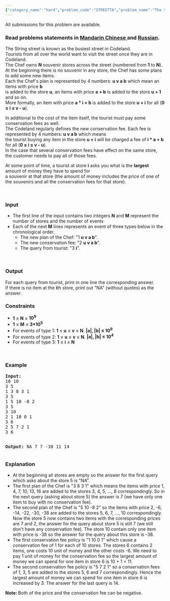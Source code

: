 ```yaml
---
{"category_name":"hard","problem_code":"STREETTA","problem_name":"The Street ","languages_supported":{"0":"ADA","1":"ASM","2":"BASH","3":"BF","4":"C","5":"C99 strict","6":"CAML","7":"CLOJ","8":"CLPS","9":"CPP 4.3.2","10":"CPP 4.9.2","11":"CPP14","12":"CS2","13":"D","14":"ERL","15":"FORT","16":"FS","17":"GO","18":"HASK","19":"ICK","20":"ICON","21":"JAVA","22":"JS","23":"LISP clisp","24":"LISP sbcl","25":"LUA","26":"NEM","27":"NICE","28":"NODEJS","29":"PAS fpc","30":"PAS gpc","31":"PERL","32":"PERL6","33":"PHP","34":"PIKE","35":"PRLG","36":"PYTH","37":"PYTH 3.4","38":"RUBY","39":"SCALA","40":"SCM guile","41":"SCM qobi","42":"ST","43":"TCL","44":"TEXT","45":"WSPC"},"max_timelimit":3,"source_sizelimit":50000,"problem_author":"tuananh93","problem_tester":null,"date_added":"24-01-2014","tags":{"0":"march14","1":"medium","2":"segment","3":"tuananh93"},"editorial_url":"http://discuss.codechef.com/problems/STREETTA","time":{"view_start_date":1395135000,"submit_start_date":1395135000,"visible_start_date":1395135000,"end_date":1735669800},"layout":"problem"}
---
```

<span class="solution-visible-txt">All submissions for this problem are available.</span><h3> Read problems statements in <a target="_blank" href="http://www.codechef.com/download/translated/MARCH14/mandarin/STREETTA.pdf">Mandarin Chinese </a> and <a target="_blank" href="http://www.codechef.com/download/translated/MARCH14/russian/STREETTA.pdf">Russian</a>.</h3>
<p>The String street is known as the busiest street in Codeland.<br />
Tourists from all over the world want to visit the street once they are in Codeland.<br />
The Chef owns <b>N</b> souvenir stores across the street (numbered from <b>1</b> to <b>N</b>).<br />
At the beginning there is no souvenir in any store, the Chef has some plans to add some new items.<br />
Each the Chef's plan is represented by 4 numbers: <b>u v a b</b> which mean an items with price <b>b</b><br />
is added to the store <b>u</b>, an items with price <b>a + b</b> is added to the store <b>u + 1</b> and so on.<br />
More formally, an item with price <b>a * i + b</b> is added to the store <b>u + i</b> for all (<b>0 ≤ i ≤ v - u</b>).</p>
<p>In additional to the cost of the item itself, the tourist must pay some conservation fees as well.<br />
The Codeland regularly defines the new conservation fee. Each fee is represented by 4 numbers: <b>u v a b</b> which means<br />
the tourist buying any item in the store <b>u + i</b> will be charged a fee of <b>i * a + b</b> for all (<b>0 ≤ i ≤ v - u</b>).<br />
In the case that several conservation fees have effect on the same store, the customer needs to pay all of those fees.</p>
<p>At some point of time, a tourist at store <b>i</b> asks you what is the <b>largest</b> amount of money they have to spend for<br />
a souvenir at that store (the amount of money includes the price of one of the souvenirs and all the conservation fees for that store).</p>
<p> </p>
<h3>Input</h3>
<ul>
<li>The first line of the input contains two integers <b>N</b> and <b>M</b> represent the number of stores and the number of events</li>
<li>Each of the next <b>M</b> lines represents an event of three types below in the chronological order.
<ul>
<li>The new plan of the Chef: "1 <b>u v a b</b>".</li>
<li>The new conservation fee: "2 <b>u v a b</b>".</li>
<li>The query from tourist: "3 <b>i</b>".</li>
</ul>
</li>
</ul>
<p> </p>
<h3>Output</h3>
<p>For each query from tourist, print in one line the corresponding answer.<br />
If there is no item at the <b>i</b>th store, print out "NA" (without quotes) as the answer.</p>
<h3>Constraints</h3>
<ul>
<li><b>1</b> ≤ <b>N</b> ≤ <b>10<sup>9</sup></b></li>
<li><b>1</b> ≤ <b>M</b> ≤ <b>3*10<sup>5</sup></b></li>
<li>For events of type 1: <b>1</b> ≤ <b>u</b> ≤ <b>v</b> ≤ <b>N</b>. <b>|a|, |b| ≤ 10<sup>9</sup></b></li>
<li>For events of type 2: <b>1</b> ≤ <b>u</b> ≤ <b>v</b> ≤ <b>N</b>. <b>|a|, |b| ≤ 10<sup>4</sup></b></li>
<li>For events of type 3: <b>1</b> ≤ <b>i</b> ≤ <b>N</b> 
</li></ul>
<p> </p>
<h3>Example</h3>
<pre><b>Input:</b>
10 10
3 5
1 3 8 3 1
3 5
1 5 10 -8 2
3 5
3 10
2 1 10 0 1
3 6
2 5 7 2 1
3 6

<b>Output:</b>
NA
7
7
-38
11
14
</pre><h3>Explanation</h3>
<ul>
<li>
At the beginning all stores are empty so the answer for the first query which asks about the store 5 is "NA".
</li>
<li>
The first plan of the Chef is "3 8 3 1" which means the items with price 1, 4, 7, 10, 13, 16 are added to the stores 3, 4, 5, ..., 8 correspondingly. So in the next query (asking about store 5) the answer is 7 (we have only one item to buy with no conservation fee).
</li>
<li>
The second plan of the Chef is "5 10 -8 2" so the items with price 2, -6, -14, -22, -30, -38 are added to the stores 5, 6, 7, ..., 10 correspondingly. Now the store 5 now contains two items with the corresponding prices are 7 and 2, the answer for the query about store 5 is still 7 (we still don't have any conservation fee). The store 10 contain only one item with price is -38 so the answer for the query about this store is -38.
</li>
<li>
The first conservation fee policy is "1 10 0 1" which cause a conservation fee of 1 for each of 10 stores. The stores 6 contains 2 items, one costs 10 unit of money and the other costs -6. We need to pay 1 unit of money for the conservation fee so the largest amount of money we can spend for one item in store 6 is 10 + 1 = 11.
</li>
<li>
The second conservation fee policy is "5 7 2 1" so a conservation fees of 1, 3, 5 are added to the stores 5, 6 and 7 correspondingly. Hence the largest amount of money we can spend for one item in store 6 is increased by 3. The answer for the last query is 14.
</li>
</ul>
<p><b>Note: </b>Both of the price and the conservation fee can be negative.</p>
